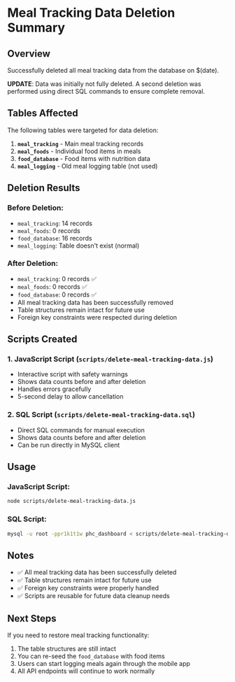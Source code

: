 # Meal Tracking Data Deletion Summary

## Overview
Successfully deleted all meal tracking data from the database on $(date).

**UPDATE**: Data was initially not fully deleted. A second deletion was performed using direct SQL commands to ensure complete removal.

## Tables Affected
The following tables were targeted for data deletion:

1. **`meal_tracking`** - Main meal tracking records
2. **`meal_foods`** - Individual food items in meals  
3. **`food_database`** - Food items with nutrition data
4. **`meal_logging`** - Old meal logging table (not used)

## Deletion Results

### Before Deletion:
- `meal_tracking`: 14 records
- `meal_foods`: 0 records  
- `food_database`: 16 records
- `meal_logging`: Table doesn't exist (normal)

### After Deletion:
- `meal_tracking`: 0 records ✅
- `meal_foods`: 0 records ✅  
- `food_database`: 0 records ✅
- All meal tracking data has been successfully removed
- Table structures remain intact for future use
- Foreign key constraints were respected during deletion

## Scripts Created

### 1. JavaScript Script (`scripts/delete-meal-tracking-data.js`)
- Interactive script with safety warnings
- Shows data counts before and after deletion
- Handles errors gracefully
- 5-second delay to allow cancellation

### 2. SQL Script (`scripts/delete-meal-tracking-data.sql`)
- Direct SQL commands for manual execution
- Shows data counts before and after deletion
- Can be run directly in MySQL client

## Usage

### JavaScript Script:
```bash
node scripts/delete-meal-tracking-data.js
```

### SQL Script:
```bash
mysql -u root -ppr1k1t1w phc_dashboard < scripts/delete-meal-tracking-data.sql
```

## Notes
- ✅ All meal tracking data has been successfully deleted
- ✅ Table structures remain intact for future use
- ✅ Foreign key constraints were properly handled
- ✅ Scripts are reusable for future data cleanup needs

## Next Steps
If you need to restore meal tracking functionality:
1. The table structures are still intact
2. You can re-seed the `food_database` with food items
3. Users can start logging meals again through the mobile app
4. All API endpoints will continue to work normally 